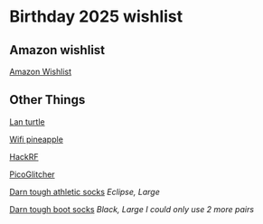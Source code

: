 # Birthday 2025 wishlist

## Amazon wishlist

[Amazon Wishlist](https://www.amazon.com/hz/wishlist/ls/2E477W1WAHNZJ?ref_=wl_share)

## Other Things
[Lan turtle](https://shop.hak5.org/products/lan-turtle)

[Wifi pineapple](https://shop.hak5.org/products/wifi-pineapple)

[HackRF](https://www.adafruit.com/product/3583)

[PicoGlitcher](https://www.tindie.com/products/faulty-hardware/picoglitcher-v11/)

[Darn tough athletic socks](https://darntough.com/collections/our-picks-for-him/products/mens-merino-wool-run-no-show-tab-ultra-lightweight-running-socks?variant=37874238324922) 
*Eclipse, Large*

[Darn tough boot socks](https://darntough.com/collections/men/products/unisex-merino-wool-t4021-tactical-boot-midweight-tactical-socks?variant=37874253365434)
*Black, Large*
*I could only use 2 more pairs*



